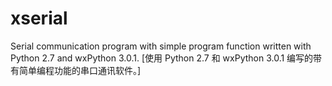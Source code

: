 # xserial
Serial communication program with simple program function written with Python 2.7 and wxPython 3.0.1. [使用 Python 2.7 和 wxPython 3.0.1 编写的带有简单编程功能的串口通讯软件。]
